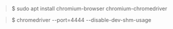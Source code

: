 > $ sudo apt install chromium-browser chromium-chromedriver

> $ chromedriver --port=4444 --disable-dev-shm-usage